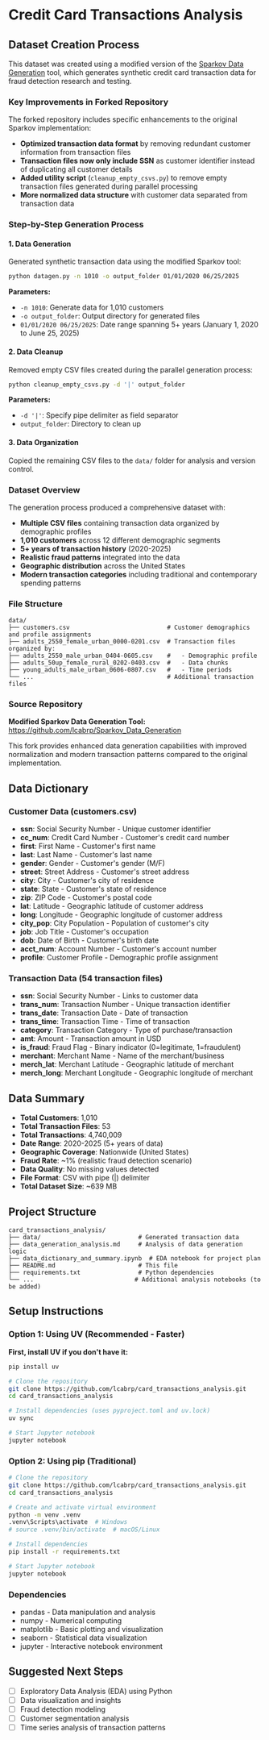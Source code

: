 # Credit Card Transactions Analysis

## Dataset Creation Process

This dataset was created using a modified version of the [Sparkov Data Generation](https://github.com/lcabrp/Sparkov_Data_Generation) tool, which generates synthetic credit card transaction data for fraud detection research and testing.

### Key Improvements in Forked Repository

The forked repository includes specific enhancements to the original Sparkov implementation:
- **Optimized transaction data format** by removing redundant customer information from transaction files
- **Transaction files now only include SSN** as customer identifier instead of duplicating all customer details
- **Added utility script** (`cleanup_empty_csvs.py`) to remove empty transaction files generated during parallel processing
- **More normalized data structure** with customer data separated from transaction data

### Step-by-Step Generation Process

#### 1. Data Generation
Generated synthetic transaction data using the modified Sparkov tool:

```bash
python datagen.py -n 1010 -o output_folder 01/01/2020 06/25/2025
```

**Parameters:**
- `-n 1010`: Generate data for 1,010 customers
- `-o output_folder`: Output directory for generated files
- `01/01/2020 06/25/2025`: Date range spanning 5+ years (January 1, 2020 to June 25, 2025)

#### 2. Data Cleanup
Removed empty CSV files created during the parallel generation process:

```bash
python cleanup_empty_csvs.py -d '|' output_folder
```

**Parameters:**
- `-d '|'`: Specify pipe delimiter as field separator
- `output_folder`: Directory to clean up

#### 3. Data Organization
Copied the remaining CSV files to the `data/` folder for analysis and version control.

### Dataset Overview

The generation process produced a comprehensive dataset with:
- **Multiple CSV files** containing transaction data organized by demographic profiles
- **1,010 customers** across 12 different demographic segments
- **5+ years of transaction history** (2020-2025)
- **Realistic fraud patterns** integrated into the data
- **Geographic distribution** across the United States
- **Modern transaction categories** including traditional and contemporary spending patterns

### File Structure

```
data/
├── customers.csv                           # Customer demographics and profile assignments
├── adults_2550_female_urban_0000-0201.csv  # Transaction files organized by:
├── adults_2550_male_urban_0404-0605.csv    #   - Demographic profile
├── adults_50up_female_rural_0202-0403.csv  #   - Data chunks
├── young_adults_male_urban_0606-0807.csv   #   - Time periods
└── ...                                     # Additional transaction files
```

### Source Repository

**Modified Sparkov Data Generation Tool:** https://github.com/lcabrp/Sparkov_Data_Generation

This fork provides enhanced data generation capabilities with improved normalization and modern transaction patterns compared to the original implementation.

## Data Dictionary

### Customer Data (customers.csv)

- **ssn**: Social Security Number - Unique customer identifier
- **cc_num**: Credit Card Number - Customer's credit card number
- **first**: First Name - Customer's first name
- **last**: Last Name - Customer's last name
- **gender**: Gender - Customer's gender (M/F)
- **street**: Street Address - Customer's street address
- **city**: City - Customer's city of residence
- **state**: State - Customer's state of residence
- **zip**: ZIP Code - Customer's postal code
- **lat**: Latitude - Geographic latitude of customer address
- **long**: Longitude - Geographic longitude of customer address
- **city_pop**: City Population - Population of customer's city
- **job**: Job Title - Customer's occupation
- **dob**: Date of Birth - Customer's birth date
- **acct_num**: Account Number - Customer's account number
- **profile**: Customer Profile - Demographic profile assignment

### Transaction Data (54 transaction files)

- **ssn**: Social Security Number - Links to customer data
- **trans_num**: Transaction Number - Unique transaction identifier
- **trans_date**: Transaction Date - Date of transaction
- **trans_time**: Transaction Time - Time of transaction
- **category**: Transaction Category - Type of purchase/transaction
- **amt**: Amount - Transaction amount in USD
- **is_fraud**: Fraud Flag - Binary indicator (0=legitimate, 1=fraudulent)
- **merchant**: Merchant Name - Name of the merchant/business
- **merch_lat**: Merchant Latitude - Geographic latitude of merchant
- **merch_long**: Merchant Longitude - Geographic longitude of merchant

## Data Summary

- **Total Customers**: 1,010
- **Total Transaction Files**: 53
- **Total Transactions**: 4,740,009
- **Date Range**: 2020-2025 (5+ years of data)
- **Geographic Coverage**: Nationwide (United States)
- **Fraud Rate**: ~1% (realistic fraud detection scenario)
- **Data Quality**: No missing values detected
- **File Format**: CSV with pipe (|) delimiter
- **Total Dataset Size**: ~639 MB

## Project Structure

```
card_transactions_analysis/
├── data/                           # Generated transaction data
├── data_generation_analysis.md     # Analysis of data generation logic
├── data_dictionary_and_summary.ipynb  # EDA notebook for project plan
├── README.md                       # This file
├── requirements.txt                # Python dependencies
└── ...                            # Additional analysis notebooks (to be added)
```

## Setup Instructions

### Option 1: Using UV (Recommended - Faster)

**First, install UV if you don't have it:**
```bash
pip install uv
```

```bash
# Clone the repository
git clone https://github.com/lcabrp/card_transactions_analysis.git
cd card_transactions_analysis

# Install dependencies (uses pyproject.toml and uv.lock)
uv sync

# Start Jupyter notebook
jupyter notebook
```

### Option 2: Using pip (Traditional)

```bash
# Clone the repository
git clone https://github.com/lcabrp/card_transactions_analysis.git
cd card_transactions_analysis

# Create and activate virtual environment
python -m venv .venv
.venv\Scripts\activate  # Windows
# source .venv/bin/activate  # macOS/Linux

# Install dependencies
pip install -r requirements.txt

# Start Jupyter notebook
jupyter notebook
```

### Dependencies

- pandas - Data manipulation and analysis
- numpy - Numerical computing
- matplotlib - Basic plotting and visualization
- seaborn - Statistical data visualization
- jupyter - Interactive notebook environment

## Suggested Next Steps

- [ ] Exploratory Data Analysis (EDA) using Python
- [ ] Data visualization and insights
- [ ] Fraud detection modeling
- [ ] Customer segmentation analysis
- [ ] Time series analysis of transaction patterns
